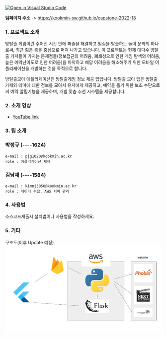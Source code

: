 [![Open in Visual Studio Code](https://classroom.github.com/assets/open-in-vscode-f059dc9a6f8d3a56e377f745f24479a46679e63a5d9fe6f495e02850cd0d8118.svg)](https://classroom.github.com/online_ide?assignment_repo_id=7010423&assignment_repo_type=AssignmentRepo)

**팀페이지 주소** -> https://kookmin-sw.github.io/capstone-2022-18

### 1. 프로잭트 소개
방탈출 게임이란 주어진 시간 안에 퍼즐을 해결하고 밀실을 탈출하는 놀이 문화의 하나로써, 최근 젊은 층을 중심으로 퍼져 나가고 있습니다. 이 프로젝트는 현재 대다수 방탈출 카페들이 가지는 문제점들(정보접근의 어려움, 폐쇄성으로 인한 게임 탐색의 어려움, 높은 예약난이도로 인한 어려움)을 파악하고 해당 어려움을 해소해주기 위한 모바일 어플리케이션을 개발하는 것을 목적으로 합니다.

방탈출모아 애플리케이션은 방탈출게임 정보 제공 앱입니다. 방탈출 모아 앱은 방탈출 카페와 테마에 대한 정보를 모아서 유저에게 제공하고, 예약을 돕기 위한 보조 수단으로써 예약 알림기능을 제공하며, 개별 맞춤 추천 시스템을 제공합니다.

### 2. 소개 영상
- [YouTube link](https://youtu.be/ABwturBCkWY)

### 3. 팀 소개
### **박정규** (----1624)
```
e-mail : pjg1020@kookmin.ac.kr
role : 어플리케이션 제작
```

### **김남재** (----1584)
```
e-mail : kimnj3050@kookmin.ac.kr
role : 데이터 수집, AWS 서버 관리
```

### 4. 사용법

소스코드제출시 설치법이나 사용법을 작성하세요.

### 5. 기타
구조도(이후 Update 예정)
![drawing](pages_src/structure.jpg)
